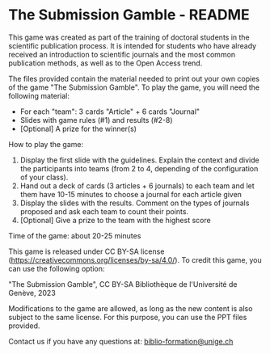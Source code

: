 # The Submission Gamble - README

This game was created as part of the training of doctoral students in the scientific publication process. It is intended for students who have already received an introduction to scientific journals and the most common publication methods, as well as to the Open Access trend. 

The files provided contain the material needed to print out your own copies of the game "The Submission Gamble". To play the game, you will need the following material:
- For each "team": 3 cards "Article" + 6 cards "Journal"
- Slides with game rules (#1) and results (#2-8)
- [Optional] A prize for the winner(s)

How to play the game:
1. Display the first slide with the guidelines. Explain the context and divide the participants into teams (from 2 to 4, depending of the configuration of your class).
2. Hand out a deck of cards (3 articles + 6 journals) to each team and let them have 10-15 minutes to choose a journal for each article given
3. Display the slides with the results. Comment on the types of journals proposed and ask each team to count their points.
4. [Optional] Give a prize to the team with the highest score

Time of the game: about 20-25 minutes

This game is released under CC BY-SA license (https://creativecommons.org/licenses/by-sa/4.0/). To credit this game, you can use the following option:

"The Submission Gamble", CC BY-SA Bibliothèque de l'Université de Genève, 2023

Modifications to the game are allowed, as long as the new content is also subject to the same license.
For this purpose, you can use the PPT files provided.

Contact us if you have any questions at: biblio-formation@unige.ch
